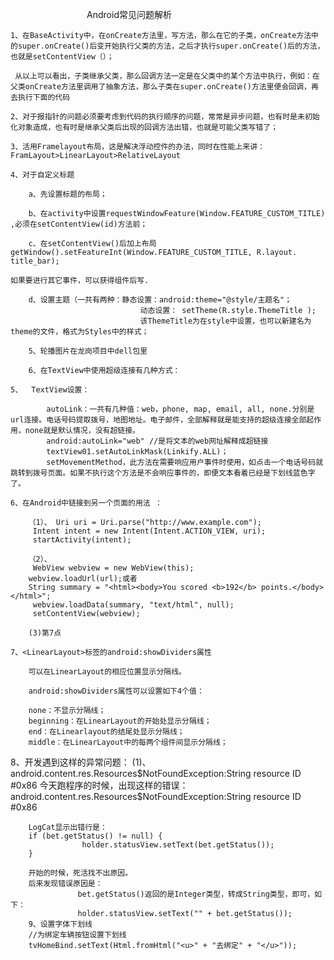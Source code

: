 
                                Android常见问题解析
                                                

    1、在BaseActivity中，在onCreate方法里，写方法，那么在它的子类，onCreate方法中的super.onCreate()后变开始执行父类的方法，之后才执行super.onCreate()后的方法，也就是setContentView（）；

     从以上可以看出，子类继承父类，那么回调方法一定是在父类中的某个方法中执行，例如：在父类onCreate方法里调用了抽象方法，那么子类在super.onCreate()方法里便会回调，再去执行下面的代码

    2、对于报指针的问题必须要考虑到代码的执行顺序的问题，常常是异步问题，也有时是未初始化对象造成，也有时是继承父类后出现的回调方法出错，也就是可能父类写错了；

    3、活用Framelayout布局，这是解决浮动控件的办法，同时在性能上来讲：FramLayout>LinearLayout>RelativeLayout

    4、对于自定义标题

        a、先设置标题的布局；

        b、在activity中设置requestWindowFeature(Window.FEATURE_CUSTOM_TITLE) ,必须在setContentView(id)方法前；

        c、在setContentView()后加上布局 getWindow().setFeatureInt(Window.FEATURE_CUSTOM_TITLE, R.layout. title_bar);

    如果要进行其它事件，可以获得组件后写.

        d、设置主题（一共有两种：静态设置：android:theme="@style/主题名"；
                                 动态设置： setTheme(R.style.ThemeTitle );
                                 该ThemeTitle为在style中设置，也可以新建名为theme的文件，格式为Styles中的样式；

        5、轮播图片在龙岗项目中dell包里

        6、在TextView中使用超级连接有几种方式：

    5、  TextView设置：

            autoLink：一共有几种值：web，phone, map, email, all, none.分别是url连接。电话号码提取拨号，地图地址。电子邮件，全部解释就是能支持的超级连接全部起作用，none就是默认情况，没有超链接。
            android:autoLink="web" //是将文本的web网址解释成超链接
            textView01.setAutoLinkMask(Linkify.ALL)；
            setMovementMethod，此方法在需要响应用户事件时使用，如点击一个电话号码就跳转到拨号页面。如果不执行这个方法是不会响应事件的，即便文本看着已经是下划线蓝色字了。

    6、在Android中链接到另一个页面的用法 ：

        （1）、 Uri uri = Uri.parse("http://www.example.com");
         Intent intent = new Intent(Intent.ACTION_VIEW, uri);
         startActivity(intent);

        （2）、
         WebView webview = new WebView(this);
        webview.loadUrl(url);或者
        String summary = "<html><body>You scored <b>192</b> points.</body></html>";
         webview.loadData(summary, "text/html", null);
         setContentView(webview);

        (3)第7点

    7、<LinearLayout>标签的android:showDividers属性

        可以在LinearLayout的相应位置显示分隔线。

        android:showDividers属性可以设置如下4个值：

        none：不显示分隔线；
        beginning：在LinearLayout的开始处显示分隔线；
        end：在Linearlayout的结尾处显示分隔线；
        middle：在LinearLayout中的每两个组件间显示分隔线；

   8、开发遇到这样的异常问题：
        (1)、android.content.res.Resources$NotFoundException:String resource ID #0x86
        今天跑程序的时候，出现这样的错误：
        android.content.res.Resources$NotFoundException:String resource ID #0x86

        LogCat显示出错行是：
        if (bet.getStatus() != null) {
                    holder.statusView.setText(bet.getStatus());
        }

        开始的时候，死活找不出原因。
        后来发现错误原因是：
                   bet.getStatus()返回的是Integer类型，转成String类型，即可，如下：
                   holder.statusView.setText("" + bet.getStatus());
        9、设置字体下划线
        //为绑定车辆按钮设置下划线
        tvHomeBind.setText(Html.fromHtml("<u>" + "去绑定" + "</u>"));

